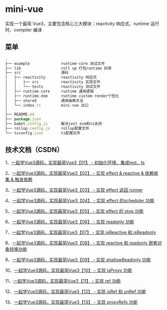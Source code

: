 # mini-vue
实现一个最简 Vue3，主要包含核心三大模块：reactivity 响应式、runtime 运行时、compiler 编译

## 菜单
```javascript
.
├── example              runtime-core 测试文件
├── lib                  roll up 打包runtime 的库
├── src                  源码
│   ├── reactivity       reactivity 响应式
│   │   ├── src          reactivity 实现文件
│   │   └── tests        reactivity 测试文件
│   ├── runtime-core     runtime 通用逻辑
│   ├── runtime-dom      runtime custom render个性化
│   ├── shared           通用抽离方法
│   └── index.ts         mini-vue 出口
│  
├── README.md
├── package.json
├── babel.config.js      解决jest esm和ts支持
├── rollup.config.js     rollup配置文件
└── tsconfig.json        ts配置文件
```
<!-- ![image](https://github.com/Aybuai/data_structure/blob/main/%E8%8F%9C%E5%8D%95.png) -->

## 技术文档（CSDN）
1、[一起学Vue3源码，实现最简Vue3【01】 -  初始化环境，集成jest，ts](http://t.csdn.cn/78yBD)

2、[一起学Vue3源码，实现最简Vue3【02】 -  实现 effect & reactive & 依赖收集 & 触发依赖](https://blog.csdn.net/Aybuai/article/details/126275000)

3、[一起学Vue3源码，实现最简Vue3【03】 -  实现 effect 返回 runner](http://t.csdn.cn/9YUw6)

4、[一起学Vue3源码，实现最简Vue3【04】 -  实现 effect 的scheduler 功能](http://t.csdn.cn/0cQ3X)

5、[一起学Vue3源码，实现最简Vue3【05】 -  实现 effect 的 stop 功能](http://t.csdn.cn/0uMcV)

6、[一起学Vue3源码，实现最简Vue3【06】 -  实现 readonly 功能](http://t.csdn.cn/ZRC8j)

7、[一起学Vue3源码，实现最简Vue3【07】 -  实现 isReactive 和 isReadonly](http://t.csdn.cn/IR6vh)

8、[一起学Vue3源码，实现最简Vue3【08】 -  实现 reactive 和 readonly 嵌套对象转换功能](http://t.csdn.cn/MW1BC)

9、[一起学Vue3源码，实现最简Vue3【09】 -  实现 shallowReadonly 功能](http://t.csdn.cn/etkdJ)

10、[一起学Vue3源码，实现最简Vue3【10】 - 实现 isProxy 功能](http://t.csdn.cn/eTNA7)

11、[一起学Vue3源码，实现最简Vue3【11】 - 实现 ref 功能](http://t.csdn.cn/LPAas)

12、[一起学Vue3源码，实现最简Vue3【12】 - 实现 isRef 和 unRef 功能](http://t.csdn.cn/O4tTt)

13、[一起学Vue3源码，实现最简Vue3【13】 - 实现 proxyRefs 功能](http://t.csdn.cn/RX0iH)
